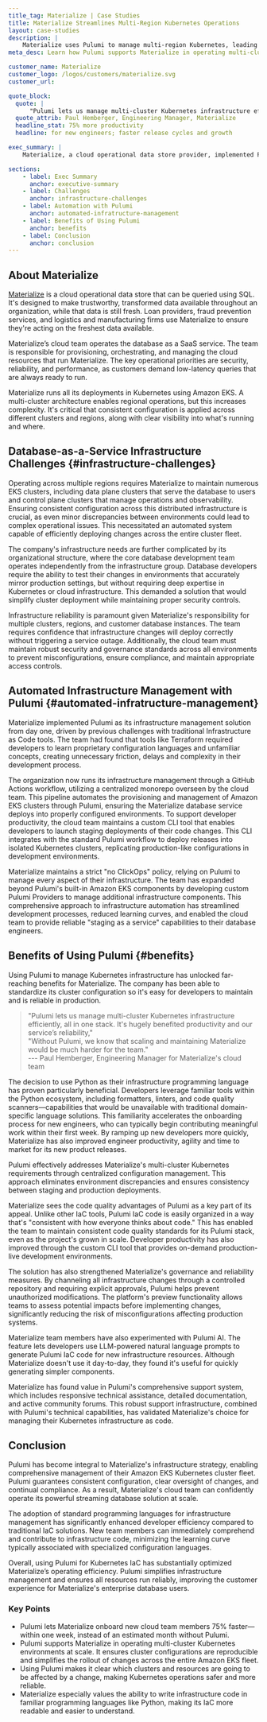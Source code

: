 ```yaml
---
title_tag: Materialize | Case Studies
title: Materialize Streamlines Multi-Region Kubernetes Operations
layout: case-studies
description: |
    Materialize uses Pulumi to manage multi-region Kubernetes, leading to better developer self-service and deployment consistency. 
meta_desc: Learn how Pulumi supports Materialize in operating multi-cluster Kubernetes environments at scale. 

customer_name: Materialize
customer_logo: /logos/customers/materialize.svg
customer_url:

quote_block:
  quote: |
      "Pulumi lets us manage multi-cluster Kubernetes infrastructure efficiently, all in one stack. It has hugely benefited productivity and our service's reliability. Without Pulumi, we know that scaling and maintaining Materialize would be much harder for the team."
  quote_attrib: Paul Hemberger, Engineering Manager, Materialize
  headline_stat: 75% more productivity
  headline: for new engineers; faster release cycles and growth

exec_summary: |
    Materialize, a cloud operational data store provider, implemented Pulumi's Infrastructure as Code platform to manage their multi-region Amazon EKS Kubernetes clusters, addressing key challenges in configuration consistency and developer accessibility. The solution enables developers to use familiar programming languages like Python for infrastructure management, while providing a custom CLI for self-service deployments and automated workflows through GitHub Actions. The implementation dramatically improved operational efficiency by reducing developer onboarding time from one month to one week, ensuring standardized cluster configurations across regions, and maintaining robust security governance through centralized control and pre-deployment validation.

sections:
    - label: Exec Summary
      anchor: executive-summary
    - label: Challenges
      anchor: infrastructure-challenges
    - label: Automation with Pulumi
      anchor: automated-infratructure-management
    - label: Benefits of Using Pulumi
      anchor: benefits
    - label: Conclusion
      anchor: conclusion
---
```


## About Materialize

[Materialize](https://materialize.com) is a cloud operational data store that can be queried using SQL. It's designed to make trustworthy, transformed data available throughout an organization, while that data is still fresh. Loan providers, fraud prevention services, and logistics and manufacturing firms use Materialize to ensure they're acting on the freshest data available.

Materialize’s cloud team operates the database as a SaaS service. The team is responsible for provisioning, orchestrating, and managing the cloud resources that run Materialize. The key operational priorities are security, reliability, and performance, as customers demand low-latency queries that are always ready to run.

Materialize runs all its deployments in Kubernetes using Amazon EKS. A multi-cluster architecture enables regional operations, but this increases complexity. It's critical that consistent configuration is applied across different clusters and regions, along with clear visibility into what's running and where.

## Database-as-a-Service Infrastructure Challenges {#infrastructure-challenges}

Operating across multiple regions requires Materialize to maintain numerous EKS clusters, including data plane clusters that serve the database to users and control plane clusters that manage operations and observability. Ensuring consistent configuration across this distributed infrastructure is crucial, as even minor discrepancies between environments could lead to complex operational issues. This necessitated an automated system capable of efficiently deploying changes across the entire cluster fleet.

The company's infrastructure needs are further complicated by its organizational structure, where the core database development team operates independently from the infrastructure group. Database developers require the ability to test their changes in environments that accurately mirror production settings, but without requiring deep expertise in Kubernetes or cloud infrastructure. This demanded a solution that would simplify cluster deployment while maintaining proper security controls.

Infrastructure reliability is paramount given Materialize's responsibility for multiple clusters, regions, and customer database instances. The team requires confidence that infrastructure changes will deploy correctly without triggering a service outage. Additionally, the cloud team must maintain robust security and governance standards across all environments to prevent misconfigurations, ensure compliance, and maintain appropriate access controls.

## Automated Infrastructure Management with Pulumi {#automated-infratructure-management}

Materialize implemented Pulumi as its infrastructure management solution from day one, driven by previous challenges with traditional Infrastructure as Code tools. The team had found that tools like Terraform required developers to learn proprietary configuration languages and unfamiliar concepts, creating unnecessary friction, delays and complexity in their development process.

The organization now runs its infrastructure management through a GitHub Actions workflow, utilizing a centralized monorepo overseen by the cloud team. This pipeline automates the provisioning and management of Amazon EKS clusters through Pulumi, ensuring the Materialize database service deploys into properly configured environments. To support developer productivity, the cloud team maintains a custom CLI tool that enables developers to launch staging deployments of their code changes. This CLI integrates with the standard Pulumi workflow to deploy releases into isolated Kubernetes clusters, replicating production-like configurations in development environments.

Materialize maintains a strict "no ClickOps" policy, relying on Pulumi to manage every aspect of their infrastructure. The team has expanded beyond Pulumi's built-in Amazon EKS components by developing custom Pulumi Providers to manage additional infrastructure components. This comprehensive approach to infrastructure automation has streamlined development processes, reduced learning curves, and enabled the cloud team to provide reliable "staging as a service" capabilities to their database engineers.

## Benefits of Using Pulumi {#benefits}

Using Pulumi to manage Kubernetes infrastructure has unlocked far-reaching benefits for Materialize. The company has been able to standardize its cluster configuration so it's easy for developers to maintain and is reliable in production.

> "Pulumi lets us manage multi-cluster Kubernetes infrastructure efficiently, all in one stack. It's hugely benefited productivity and our service’s reliability,"  
> "Without Pulumi, we know that scaling and maintaining Materialize would be much harder for the team."  
> --- Paul Hemberger, Engineering Manager for Materialize's cloud team

The decision to use Python as their infrastructure programming language has proven particularly beneficial. Developers leverage familiar tools within the Python ecosystem, including formatters, linters, and code quality scanners—capabilities that would be unavailable with traditional domain-specific language solutions. This familiarity accelerates the onboarding process for new engineers, who can typically begin contributing meaningful work within their first week. By ramping up new developers more quickly, Materialize has also improved engineer productivity, agility and time to market for its new product releases.

Pulumi effectively addresses Materialize's multi-cluster Kubernetes requirements through centralized configuration management. This approach eliminates environment discrepancies and ensures consistency between staging and production deployments.

Materialize sees the code quality advantages of Pulumi as a key part of its appeal. Unlike other IaC tools, Pulumi IaC code is easily organized in a way that's "consistent with how everyone thinks about code." This has enabled the team to maintain consistent code quality standards for its Pulumi stack, even as the project's grown in scale. Developer productivity has also improved through the custom CLI tool that provides on-demand production-live development environments.

The solution has also strengthened Materialize's governance and reliability measures. By channeling all infrastructure changes through a controlled repository and requiring explicit approvals, Pulumi helps prevent unauthorized modifications. The platform's preview functionality allows teams to assess potential impacts before implementing changes, significantly reducing the risk of misconfigurations affecting production systems.

Materialize team members have also experimented with Pulumi AI. The feature lets developers use LLM-powered natural language prompts to generate Pulumi IaC code for new infrastructure resources. Although Materialize doesn't use it day-to-day, they found it's useful for quickly generating simpler components.

Materialize has found value in Pulumi's comprehensive support system, which includes responsive technical assistance, detailed documentation, and active community forums. This robust support infrastructure, combined with Pulumi's technical capabilities, has validated Materialize's choice for managing their Kubernetes infrastructure as code.

## Conclusion

Pulumi has become integral to Materialize's infrastructure strategy, enabling comprehensive management of their Amazon EKS Kubernetes cluster fleet. Pulumi guarantees consistent configuration, clear oversight of changes, and continual compliance. As a result, Materialize's cloud team can confidently operate its powerful streaming database solution at scale.

The adoption of standard programming languages for infrastructure management has significantly enhanced developer efficiency compared to traditional IaC solutions. New team members can immediately comprehend and contribute to infrastructure code, minimizing the learning curve typically associated with specialized configuration languages.

Overall, using Pulumi for Kubernetes IaC has substantially optimized Materialize’s operating efficiency. Pulumi simplifies infrastructure management and ensures all resources run reliably, improving the customer experience for Materialize's enterprise database users.

### Key Points

* Pulumi lets Materialize onboard new cloud team members 75% faster—within one week, instead of an estimated month without Pulumi.
* Pulumi supports Materialize in operating multi-cluster Kubernetes environments at scale. It ensures cluster configurations are reproducible and simplifies the rollout of changes across the entire Amazon EKS fleet.
* Using Pulumi makes it clear which clusters and resources are going to be affected by a change, making Kubernetes operations safer and more reliable.
* Materialize especially values the ability to write infrastructure code in familiar programming languages like Python, making its IaC more readable and easier to understand.
